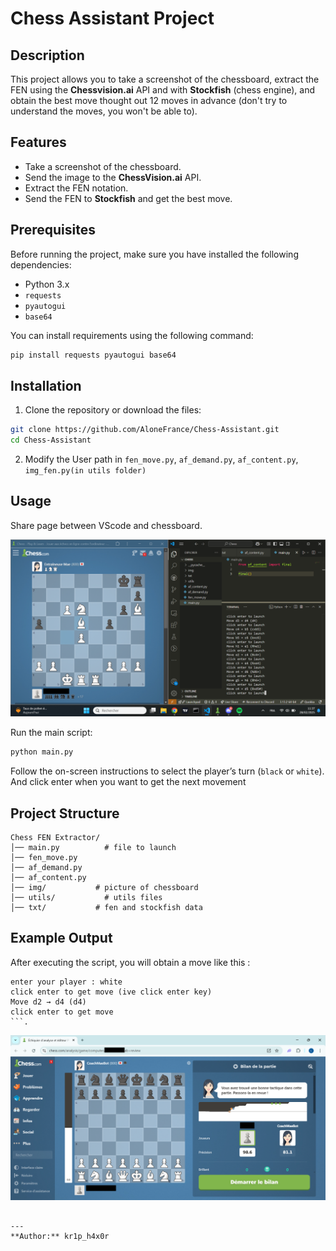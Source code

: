 # Chess Assistant Project

## Description
This project allows you to take a screenshot of the chessboard, extract the FEN using the **Chessvision.ai** API and with **Stockfish** (chess engine), and obtain the best move thought out 12 moves in advance (don't try to understand the moves, you won't be able to).

## Features
- Take a screenshot of the chessboard.
- Send the image to the **ChessVision.ai** API.
- Extract the FEN notation.
- Send the FEN to **Stockfish** and get the best move.

## Prerequisites
Before running the project, make sure you have installed the following dependencies:

- Python 3.x
- `requests`
- `pyautogui`
- `base64`

You can install requirements using the following command:
```bash
pip install requests pyautogui base64
```

## Installation
1. Clone the repository or download the files:
```bash
git clone https://github.com/AloneFrance/Chess-Assistant.git
cd Chess-Assistant
```
2. Modify the User path in `fen_move.py`, `af_demand.py`, `af_content.py`, `img_fen.py(in utils folder)`

## Usage
Share page between VScode and chessboard.

![split vscode chess](readme/vscode.png)

Run the main script:
```bash
python main.py
```
Follow the on-screen instructions to select the player’s turn (`black` or `white`).
And click enter when you want to get the next movement

## Project Structure
```
Chess FEN Extractor/
│── main.py          # file to launch
│── fen_move.py
│── af_demand.py
│── af_content.py
│── img/           # picture of chessboard
│── utils/           # utils files
│── txt/           # fen and stockfish data
```

## Example Output
After executing the script, you will obtain a move like this :
```
enter your player : white
click enter to get move (ive click enter key)
Move d2 → d4 (d4)
click enter to get move
```.

```
![final part](readme/result.png)
```

---
**Author:** kr1p_h4x0r
